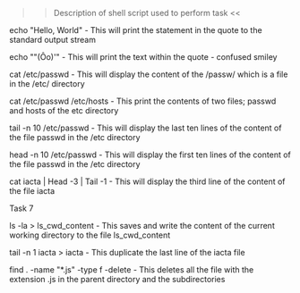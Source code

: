 >> Description of shell script used to perform task <<

echo "Hello, World" - This will print the statement in the quote to the standard output stream

echo "\"(Ôo)'" - This will print the text within the quote - confused smiley

cat /etc/passwd - This will display the content of the /passw/  which is a file in the /etc/ directory

cat /etc/passwd /etc/hosts - This print the contents of two files; passwd and hosts of the etc directory

tail -n 10 /etc/passwd - This will display the last ten lines of the content of the file passwd in the /etc directory

head -n 10 /etc/passwd - This will display the first ten lines of the content of the file passwd in the /etc directory

cat iacta | Head -3 | Tail -1 - This will display the third line of the content of the file iacta

Task 7

ls -la > ls_cwd_content - This saves and write the content of the current working directory to the file ls_cwd_content

tail -n 1 iacta > iacta - This duplicate the last line of the iacta file

find . -name "*.js" -type f -delete - This deletes all the file with the extension .js in the parent directory and the subdirectories

